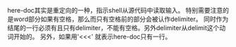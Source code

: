 here-doc其实是重定向的一种，指示shell从源代码中读取输入。
特别需要注意的是word部分如果有空格，那么而只有空格前的部分会被认作delimiter。
同时作为结尾的一行必须有且只有delimiter，不能有空格。另外delimiter从delimit这个动词开始的。
另外，如果用'<<<' 就表示here-doc只有一行。
  
